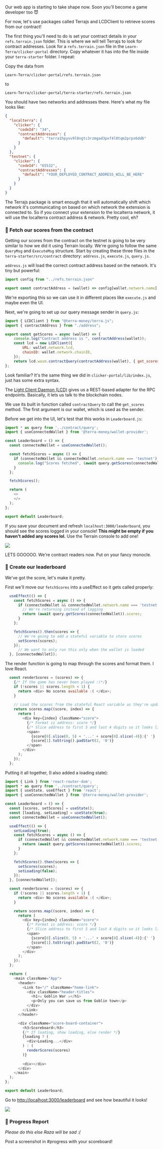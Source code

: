 Our web app is starting to take shape now. Soon you'll become a game developer too 😈

For now, let's use packages called Terrajs and LCDClient to retrieve scores from our contract!

The first thing you'll need to do is set your contract details in your `refs.terrain.json` folder. This is where we will tell Terrajs to look for contract addresses. Look for a `refs.terrain.json` file in the `Learn-Terra/clicker-portal` directory. Copy whatever it has into the file inside your `terra-starter` folder. I repeat: 

Copy the data from 
```
Learn-Terra/clicker-portal/refs.terrain.json
```
to 
```
Learn-Terra/clicker-portal/terra-starter/refs.terrain.json
```

You should have two networks and addresses there. Here's what my file looks like:
```json
{
  "localterra": {
    "clicker": {
      "codeId": "34",
      "contractAddresses": {
        "default": "terra1hpyvv9l8ngtc3rzmgad3pxf4l0tqm2prps6dd6"
      }
    }
  },
  "testnet": {
    "clicker": {
      "codeId": "65532",
      "contractAddresses": {
        "default": "YOUR_DEPLOYED_CONTRACT_ADDRESS_WILL_BE_HERE"
      }
    }
  }
}
```

The Terrajs package is smart enough that it will automatically shift which network it's communicating on based on which network the extension is connected to. So if you connect your extension to the localterra network, it will use the localterra contract address & network. Pretty cool, eh?

### 📩 Fetch our scores from the contract
Getting our scores from the contract on the testnet is going to be very similar to how we did it using Terrain locally. We're going to follow the same `QueryMsg` and `ExecuteMsg` structure. Start by creating these three files in the `terra-starter/src/contract` directory: `address.js`, `execute.js`, `query.js`. 

`address.js` will load the correct contract address based on the network. It's tiny but powerful:
```javascript
import config from "../refs.terrain.json"

export const contractAddress = (wallet) => config[wallet.network.name].clicker.contractAddresses.default
```

We're exporting this so we can use it in different places like `execute.js` and maybe even the UI.

Next, we're going to set up our query message sender in `query.js`:
```javascript
import { LCDClient } from "@terra-money/terra.js";
import { contractAddress } from "./address";

export const getScores = async (wallet) => {
    console.log("Contract address is ", contractAddress(wallet));
    const lcd = new LCDClient({
        URL: wallet.network.lcd,
        chainID: wallet.network.chainID,
    });
    return lcd.wasm.contractQuery(contractAddress(wallet), { get_scores: {} });
};
```

Look familiar? It's the same thing we did in `clicker-portal/lib/index.js`, just has some extra syntax.

The [Light Client Daemon (LCD)](https://docs.terra.money/docs/develop/how-to/start-lcd.html) gives us a REST-based adapter for the RPC endpoints. Basically, it lets us talk to the blockchain nodes. 

We use its built in function called `contractQuery` to call the `get_scores` method. The first argument is our wallet, which is used as the sender. 

Before we get into the UI, let's test that this works in `Leaderboard.js`:
```javascript
import * as query from '../contract/query';
import { useConnectedWallet } from '@terra-money/wallet-provider';

const Leaderboard = () => {
  const connectedWallet = useConnectedWallet();

  const fetchScores = async () => {
    if (connectedWallet && connectedWallet.network.name === 'testnet') {
      console.log("Scores fetched", (await query.getScores(connectedWallet)).scores);
    }
  };

  fetchScores();

  return (
    <>
    </>
  );
};

export default Leaderboard;
```

If you save your document and refresh `localhost:3000/leaderboard`, you should see the scores logged in your console! **This might be empty if you haven't added any scores lol.** Use the Terrain console to add one!

![](https://hackmd.io/_uploads/rklnvI-Sq.png)

LETS GOOOOO. We're contract readers now. Put on your fancy monocle. 

### 🥇 Create our leaderboard
We've got the score, let's make it pretty. 

First we'll move our `fetchScores` into a useEffect so it gets called properly:
```javascript
  useEffect(() => {
    const fetchScores = async () => {
      if (connectedWallet && connectedWallet.network.name === 'testnet') {
        // We're returning instead of logging           
        return (await query.getScores(connectedWallet)).scores;
      }
    };

    fetchScores().then(scores => {
      // We're going to add a stateful variable to store scores
      setScores(scores);
    });
      // We want to only run this only when the wallet is loaded
  }, [connectedWallet]);
```

The render function is going to map through the scores and format them. I love React.
```javascript
  const renderScores = (scores) => {
    {/* If the game has never been played :(*/}
    if (!scores || scores.length < 1) {
      return <div> No scores available :( </div>;
    }
      
    // Load the scores from the stateful React variable as they're updated
    return scores.map((score, index) => {
      return (
        <div key={index} className="score">
          {/* Format is address: score */}
          {/* Slice address to first 5 and last 4 digits so it looks like terra...a1b2*/}
          <span>
            {score[0].slice(0, 5) + '...' + score[0].slice(-4)}:{' '}
            {score[1].toString().padStart(2, '0')}
          </span>
        </div>
      );
    });
  };
```


Putting it all together, (I also added a loading state):
```javascript
import { Link } from 'react-router-dom';
import * as query from '../contract/query';
import { useState, useEffect } from 'react';
import { useConnectedWallet } from '@terra-money/wallet-provider';

const Leaderboard = () => {
  const [scores, setScores] = useState();
  const [loading, setLoading] = useState(true);
  const connectedWallet = useConnectedWallet();

  useEffect(() => {
    setLoading(true);
    const fetchScores = async () => {
      if (connectedWallet && connectedWallet.network.name === 'testnet') {      
        return (await query.getScores(connectedWallet)).scores;
      }
    };

    fetchScores().then(scores => {
      setScores(scores);
      setLoading(false);
    });
  }, [connectedWallet]);

  const renderScores = (scores) => {
    if (!scores || scores.length < 1) {
      return <div> No scores available :( </div>;
    }

    return scores.map((score, index) => {
      return (
        <div key={index} className="score">
          {/* Format is address: score */}
          {/* Slice address to first 5 and last 4 digits so it looks like terra...a1b2*/}
          <span>
            {score[0].slice(0, 5) + '...' + score[0].slice(-4)}:{' '}
            {score[1].toString().padStart(2, '0')}
          </span>
        </div>
      );
    });
  };

  return (
    <main className="App">
      <header>
        <Link to="/" className="home-link">
          <div className="header-titles">
            <h1>⚔ Goblin War ⚔️</h1>
            <p>Only you can save us from Goblin town</p>
          </div>
        </Link>
      </header>

      <div className="score-board-container">
        <h3>Scoreboard</h3>
        {/* If loading, show loading, else render */}
        {loading ? (
          <div>Loading...</div>
        ) : (
          renderScores(scores)
        )}
        
        <div></div>
      </div>
    </main>
  );
};

export default Leaderboard;
```

Go to [http://localhost:3000/leaderboard](http://localhost:3000/leaderboard) and see how beautiful it looks!

![](https://hackmd.io/_uploads/rJmpsUWSc.png)


### 🚨 Progress Report
*Please do this else Raza will be sad :(*

Post a screenshot in #progress with your scoreboard!

